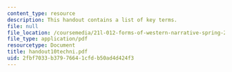 ```yaml
---
content_type: resource
description: This handout contains a list of key terms.
file: null
file_location: /coursemedia/21l-012-forms-of-western-narrative-spring-2004/2fbf7033b37976641cfdb50ad4d424f3_handout10techni.pdf
file_type: application/pdf
resourcetype: Document
title: handout10techni.pdf
uid: 2fbf7033-b379-7664-1cfd-b50ad4d424f3
---
```

